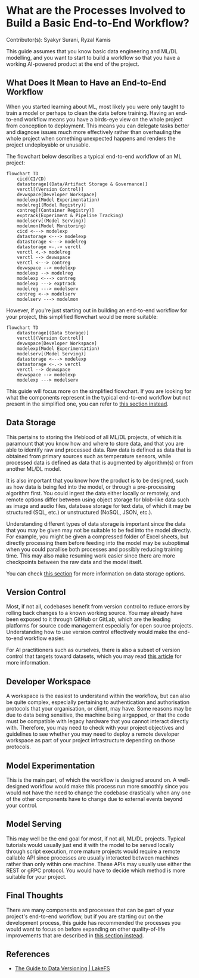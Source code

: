 # What are the Processes Involved to Build a Basic End-to-End Workflow?

Contributor(s): Syakyr Surani, Ryzal Kamis

This guide assumes that you know basic data engineering and ML/DL 
modelling, and you want to start to build a workflow so that you have
a working AI-powered product at the end of the project. 

## What Does It Mean to Have an End-to-End Workflow

When you started learning about ML, most likely you were only taught to
train a model or perhaps to clean the data before training. Having an
end-to-end workflow means you have a birds-eye view on the whole 
project from conception to deployment. This means you can delegate 
tasks better and diagnose issues much more effectively rather than 
overhauling the whole project when something unexpected happens and 
renders the project undeployable or unusable.

The flowchart below describes a typical end-to-end workflow of an ML
project:

```{mermaid}
flowchart TD
    cicd(CI/CD)
    datastorage[(Data/Artifact Storage & Governance)]
    verctl[(Version Control)]
    devwspace[Developer Workspace]
    modelexp(Model Experimentation)
    modelreg[(Model Registry)]
    contreg[(Container Registry)]
    exptrack(Experiment & Pipeline Tracking)
    modelserv[(Model Serving)]
    modelmon(Model Monitoring)
    cicd <---> modelexp
    datastorage <---> modelexp
    datastorage <---> modelreg
    datastorage <-.-> verctl
    verctl <.-> modelreg
    verctl --> devwspace
    verctl <---> contreg
    devwspace --> modelexp
    modelexp --> modelreg
    modelexp <---> contreg
    modelexp ---> exptrack
    modelreg ---> modelserv
    contreg <--> modelserv
    modelserv ---> modelmon
```

However, if you're just starting out in building an end-to-end workflow
for your project, this simplified flowchart would be more suitable:

```{mermaid}
flowchart TD
    datastorage[(Data Storage)]
    verctl[(Version Control)]
    devwspace[Developer Workspace]
    modelexp(Model Experimentation)
    modelserv[(Model Serving)]
    datastorage <---> modelexp
    datastorage <-.-> verctl
    verctl --> devwspace
    devwspace --> modelexp
    modelexp ---> modelserv
```

This guide will focus more on the simplified flowchart. If you are
looking for what the components represent in the typical end-to-end
workflow but not present in the simplified one, you can refer to 
[this section instead](e2e-workflow-adv.md).

## Data Storage

This pertains to storing the lifeblood of all ML/DL projects, of which 
it is paramount that you know how and where to store data, and that you
are able to identify raw and processed data. Raw data is defined as 
data that is obtained from primary sources such as temperature sensors,
while processed data is defined as data that is augmented by 
algorithm(s) or from another ML/DL model.

It is also important that you know how the product is to be designed,
such as how data is being fed into the model, or through a
pre-processing algorithm first. You could ingest the data either 
locally or remotely, and remote options differ between using object 
storage for blob-like data such as image and audio files, database 
storage for text data, of which it may be structured (SQL, etc.) or
unstructured (NoSQL, JSON, etc.).

Understanding different types of data storage is important since the
data that you may be given may not be suitable to be fed into the model
directly. For example, you might be given a compressed folder of Excel
sheets, but directly processing them before feeding into the model may
be suboptimal when you could parallise both processes and possibly 
reducing training time. This may also make resuming work easier since 
there are more checkpoints between the raw data and the model itself.

You can check [this section](data-mgmt.md) for more information on
data storage options.

## Version Control

Most, if not all, codebases benefit from version control to reduce 
errors by rolling back changes to a known working source. You may 
already have been exposed to it through GitHub or GitLab, which are the
leading platforms for source code management especially for open source
projects. Understanding how to use version control effectively would 
make the end-to-end workflow easier.

For AI practitioners such as ourselves, there is also a subset of 
version control that targets toward datasets, which you may read 
[this article][data-versioning] for more information.

## Developer Workspace

A workspace is the easiest to understand within the workflow, but can 
also be quite complex, especially pertaining to authentication and
authorisation protocols that your organisation, or client, may have. 
Some reasons may be due to data being sensitive, the machine being 
airgapped, or that the code must be compatible with legacy hardware 
that you cannot interact directly with. Therefore, you may need to 
check with your project objectives and guidelines to see whether you 
may need to deploy a remote developer workspace as part of your project
infrastructure depending on those protocols.

## Model Experimentation

This is the main part, of which the workflow is designed around on. A
well-designed workflow would make this process run more smoothly since
you would not have the need to change the codebase drastically when any
one of the other components have to change due to external events 
beyond your control.

## Model Serving

This may well be the end goal for most, if not all, ML/DL projects. 
Typical tutorials would usually just end it with the model to be served
locally through script execution, more mature projects would require
a remote callable API since processes are usually interacted between
machines rather than only within one machine. These APIs may usually 
use either the REST or gRPC protocol. You would have to decide which 
method is more suitable for your project.

## Final Thoughts

There are many components and processes that can be part of your 
project's end-to-end workflow, but if you are starting out on the
development process, this guide has recommended the processes you would
want to focus on before expanding on other quality-of-life improvements
that are described in [this section instead](e2e-workflow-adv.md).

## References

- [The Guide to Data Versioning | LakeFS][data-versioning]

[data-versioning]: https://lakefs.io/data-versioning/ 
